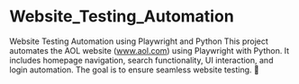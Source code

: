 # Website_Testing_Automation
Website Testing Automation using Playwright and Python  This project automates the AOL website (www.aol.com) using Playwright with Python. It includes homepage navigation, search functionality, UI interaction, and login automation. The goal is to ensure seamless website testing. 🚀

